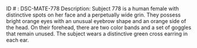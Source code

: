 ID # : DSC-MATE-778
Description: Subject 778 is a human female with distinctive spots on her face and a perpetually wide grin. They possess bright orange eyes with an unusual eyebrow shape and an orange side of the head. On their forehead, there are two color bands and a set of goggles that remain unused. The subject wears a distinctive green cross earring in each ear.